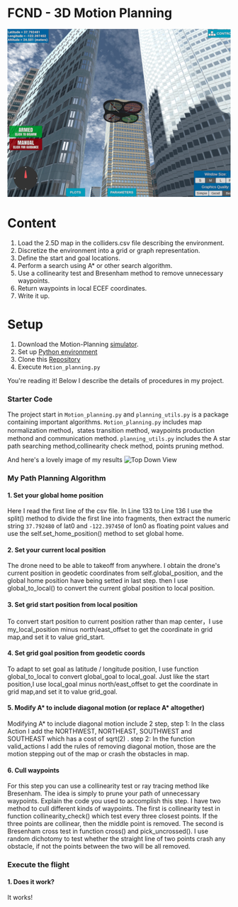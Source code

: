 # FCND - 3D Motion Planning
![Quad Image](./misc/enroute.png)

# Content
1. Load the 2.5D map in the colliders.csv file describing the environment.
2. Discretize the environment into a grid or graph representation.
3. Define the start and goal locations.
4. Perform a search using A* or other search algorithm.
5. Use a collinearity test and Bresenham method to remove unnecessary waypoints.
6. Return waypoints in local ECEF coordinates.
7. Write it up.

# Setup
1. Download the Motion-Planning [simulator](https://github.com/udacity/FCND-Simulator-Releases/releases).
2. Set up [Python environment](https://github.com/udacity/FCND-Term1-Starter-Kit)
3. Clone this [Repository](https://github.com/udacity/FCND-Motion-Planning)
4. Execute ```Motion_planning.py ```

You're reading it! Below I describe the details of procedures in my project.

### Starter Code

The project start in `Motion_planning.py` and `planning_utils.py` is a package containing important algorithms.  `Motion_planning.py` includes
map normalization method，states transition method, waypoints production methond and communication method. `planning_utils.py` includes the A star path searching method,collinearity check method, points pruning method.

And here's a lovely image of my results
![Top Down View](./misc/mp1.png)

### My Path Planning Algorithm

#### 1. Set your global home position

Here I read the first line of the csv file. In Line 133 to Line 136 I use the split() method to divide the first line into fragments, then
extract the numeric string `37.792480` of lat0 and `-122.397450` of lon0 as floating point values and use the self.set_home_position() method to set global home.

#### 2. Set your current local position

The drone need to be able to takeoff from anywhere. I obtain the drone's current position in geodetic coordinates from self.global_position, and the global home position have being setted in last step. then I use global_to_local() to convert the current global position to local position.

#### 3. Set grid start position from local position

To convert start position to current position rather than map center，I use my_local_position minus north/east_offset to get the coordinate in grid map,and set it to value grid_start.

#### 4. Set grid goal position from geodetic coords

To adapt to set goal as latitude / longitude position, I use function global_to_local to convert global_goal to local_goal. Just like the start position,I use local_goal minus north/east_offset to get the coordinate in grid map,and set it to value grid_goal.

#### 5. Modify A* to include diagonal motion (or replace A* altogether)

Modifying A* to include diagonal motion include 2 step,
step 1: In the class Action I add the  NORTHWEST, NORTHEAST, SOUTHWEST and SOUTHEAST which has a cost of sqrt(2) .
step 2: In the function valid_actions I add the rules of removing diagonal motion, those are the motion stepping out of the map or crash the obstacles in map.

#### 6. Cull waypoints

For this step you can use a collinearity test or ray tracing method like Bresenham. The idea is simply to prune your path of unnecessary waypoints. Explain the code you used to accomplish this step.
I have two method to cull different kinds of waypoints. The first is collinearity test in function collinearity_check() which test every three closest points. If the three points are collinear, then the middle point is removed. The second is Bresenham cross test in function cross() and pick_uncrossed(). I use random dichotomy to test whether the straight line of two points crash any obstacle, if not the points between the two will be all removed.

### Execute the flight
#### 1. Does it work?
It works!
